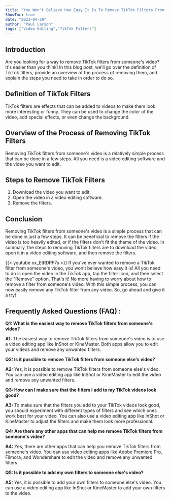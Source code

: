 ```yaml
---
title: "You Won't Believe How Easy It Is To Remove TikTok Filters From Someone's Video!"
ShowToc: true 
date: "2023-04-29"
author: "Paul Larson" 
tags: ["Video Editing","TikTok Filters"]
---
```

## Introduction

Are you looking for a way to remove TikTok filters from someone's video? It's easier than you think! In this blog post, we'll go over the definition of TikTok filters, provide an overview of the process of removing them, and explain the steps you need to take in order to do so. 

## Definition of TikTok Filters

TikTok filters are effects that can be added to videos to make them look more interesting or funny. They can be used to change the color of the video, add special effects, or even change the background.

## Overview of the Process of Removing TikTok Filters

Removing TikTok filters from someone's video is a relatively simple process that can be done in a few steps. All you need is a video editing software and the video you want to edit.

## Steps to Remove TikTok Filters

1. Download the video you want to edit.
2. Open the video in a video editing software.
3. Remove the filters.

## Conclusion

Removing TikTok filters from someone's video is a simple process that can be done in just a few steps. It can be beneficial to remove the filters if the video is too heavily edited, or if the filters don't fit the theme of the video. In summary, the steps to removing TikTok filters are to download the video, open it in a video editing software, and then remove the filters.

{{< youtube ox_EtRDPF7s >}} 
If you've ever wanted to remove a TikTok filter from someone's video, you won't believe how easy it is! All you need to do is open the video in the TikTok app, tap the filter icon, and then select the "Remove" option. That's it! No more having to worry about how to remove a filter from someone's video. With this simple process, you can now easily remove any TikTok filter from any video. So, go ahead and give it a try!

## Frequently Asked Questions (FAQ) :
**Q1: What is the easiest way to remove TikTok filters from someone's video?**

**A1:** The easiest way to remove TikTok filters from someone's video is to use a video editing app like InShot or KineMaster. Both apps allow you to edit your videos and remove any unwanted filters.

**Q2: Is it possible to remove TikTok filters from someone else's video?**

**A2:** Yes, it is possible to remove TikTok filters from someone else's video. You can use a video editing app like InShot or KineMaster to edit the video and remove any unwanted filters.

**Q3: How can I make sure that the filters I add to my TikTok videos look good?**

**A3:** To make sure that the filters you add to your TikTok videos look good, you should experiment with different types of filters and see which ones work best for your video. You can also use a video editing app like InShot or KineMaster to adjust the filters and make them look more professional.

**Q4: Are there any other apps that can help me remove TikTok filters from someone's video?**

**A4:** Yes, there are other apps that can help you remove TikTok filters from someone's video. You can use video editing apps like Adobe Premiere Pro, Filmora, and Wondershare to edit the video and remove any unwanted filters.

**Q5: Is it possible to add my own filters to someone else's video?**

**A5:** Yes, it is possible to add your own filters to someone else's video. You can use a video editing app like InShot or KineMaster to add your own filters to the video.


